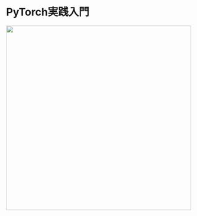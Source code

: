 # PyTorch実践入門
<img src="[image](https://m.media-amazon.com/images/I/81ZqJPfjXFL._AC_UF1000,1000_QL80_.jpg)https://m.media-amazon.com/images/I/81ZqJPfjXFL._AC_UF1000,1000_QL80_.jpg" width="500">

